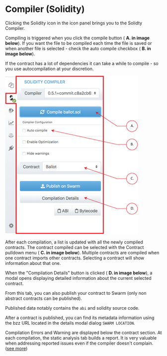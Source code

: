 Compiler (Solidity)
===================

Clicking the Solidity icon in the icon panel brings you to the Solidty Compiler.

Compiling is triggered when you click the compile button ( **A. in image below**). If you want the file to be compiled each time the file is saved or when another file is selected - check the auto compile checkbox ( **B. in image below**).  

If the contract has a lot of dependencies it can take a while to compile - so you use autocompilation at your discretion.

![](images/a-sol-compiler.png)

After each compilation, a list is updated with all the newly compiled
contracts.  The contract compiled can be selected with the Contract pulldown menu ( **C. in image below**).  Multiple contracts are compiled when one contract imports other contracts.  Selecting a contract will show information about that one.

When the "Compilation Details" button is clicked ( **D. in image below**), a modal opens displaying detailed information about the current selected contract.

From this tab, you can also publish your contract to Swarm (only non
abstract contracts can be published).

Published data notably contains the `abi` and solidity source code.

After a contract is published, you can find its metadata information
using the bzz URL located in the details modal dialog `SWARM LOCATION`.

Compilation Errors and Warning are displayed below the contract section.
At each compilation, the static analysis tab builds a report. It is very
valuable when addressing reported issues even if the compiler doesn't
complain. ([see more](static_analysis.html))
